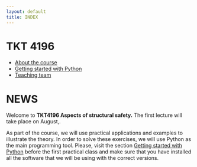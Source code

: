 ```yaml
---
layout: default
title: INDEX
---
```


# TKT 4196

- [About the course](about)
- [Getting started with Python](py_guide)
- [Teaching team](team)


# NEWS
Welcome to __TKT4196 Aspects of structural safety.__ The first lecture will take place on August,.

As part of the course, we will use practical applications and examples to illustrate the theory. In order to solve these exercises, we will use Python as the main programming tool. Please, visit the section [Getting started with Python](py_guide) before the first practical class and make sure that you have installed all the software that we will be using with the correct versions.
